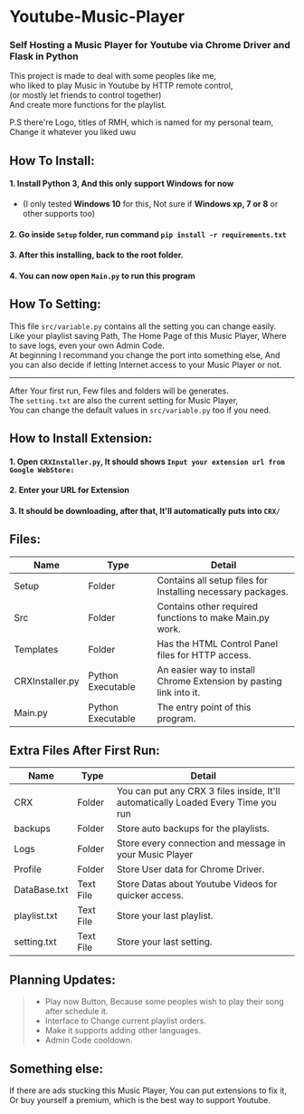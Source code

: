 # Youtube-Music-Player
### Self Hosting a Music Player for Youtube via Chrome Driver and Flask in Python
This project is made to deal with some peoples like me,  
who liked to play Music in Youtube by HTTP remote control,  
(or mostly let friends to control together)  
And create more functions for the playlist.  

P.S there're Logo, titles of RMH, which is named for my personal team, Change it whatever you liked uwu
## How To Install:
#### 1. Install Python 3, And this only support Windows for now
 * (I only tested **Windows 10** for this, Not sure if **Windows xp, 7 or 8** or other supports too) 
#### 2. Go inside `Setup` folder, run command `pip install -r requirements.txt`
#### 3. After this installing, back to the root folder.
#### 4. You can now open `Main.py` to run this program
## How To Setting:
This file `src/variable.py` contains all the setting you can change easily.  
Like your playlist saving Path, The Home Page of this Music Player, Where to save logs, even your own Admin Code.  
At beginning I recommand you change the port into something else, And you can also decide if letting Internet access to your Music Player or not.  
***
After Your first run, Few files and folders will be generates.  
The `setting.txt` are also the current setting for Music Player,  
You can change the default values in `src/variable.py` too if you need.  
## How to Install Extension:
#### 1. Open `CRXInstaller.py`, It should shows `Input your extension url from Google WebStore:`
#### 2. Enter your URL for Extension
#### 3. It should be downloading, after that, It'll automatically puts into `CRX/`
## Files:
| Name | Type | Detail |
| --------------- | --------------- | --------------- |
| Setup | Folder | Contains all setup files for Installing necessary packages. |
| Src | Folder | Contains other required functions to make Main.py work. |
| Templates | Folder | Has the HTML Control Panel files for HTTP access. |
| CRXInstaller.py | Python Executable | An easier way to install Chrome Extension by pasting link into it. |
| Main.py | Python Executable | The entry point of this program. |  
## Extra Files After First Run:
| Name | Type | Detail |
| --------------- | --------------- | --------------- |
| CRX | Folder | You can put any CRX 3 files inside, It'll automatically Loaded Every Time you run |
| backups | Folder | Store auto backups for the playlists. |
| Logs | Folder | Store every connection and message in your Music Player |
| Profile | Folder | Store User data for Chrome Driver. |
| DataBase.txt | Text File | Store Datas about Youtube Videos for quicker access. |  
| playlist.txt | Text File | Store your last playlist. |
| setting.txt | Text File | Store your last setting. |  
## Planning Updates:
> * Play now Button, Because some peoples wish to play their song after schedule it.
> * Interface to Change current playlist orders.
> * Make it supports adding other languages.
> * Admin Code cooldown.
## Something else:
If there are ads stucking this Music Player, You can put extensions to fix it, Or buy yourself a premium, which is the best way to support Youtube.
